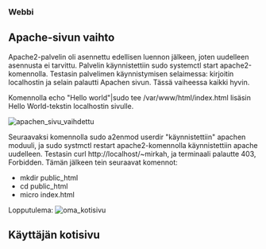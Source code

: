 ### Webbi

## Apache-sivun vaihto

Apache2-palvelin oli asennettu edellisen luennon jälkeen, joten uudelleen asennusta ei tarvittu. Palvelin käynnistettiin sudo systemctl start apache2-komennolla. 
Testasin palvelimen käynnistymisen selaimessa: kirjoitin localhostin ja selain palautti Apachen sivun. Tässä vaiheessa kaikki hyvin. 

Komennolla echo "Hello world"|sudo tee /var/www/html/index.html lisäsin Hello World-tekstin localhostin sivulle. 

![apachen_sivu_vaihdettu](https://user-images.githubusercontent.com/82024427/216117553-519c8352-536f-4ed8-ac3c-6eef0b75163f.png)

Seuraavaksi komennolla sudo a2enmod userdir "käynnistettiin" apachen moduuli, ja sudo systmctl restart apache2-komennolla käynnistettiin apache uudelleen. Testasin
curl http://localhost/~mirkah, ja terminaali palautte 403, Forbidden. Tämän jälkeen tein seuraavat komennot: 

+ mkdir public_html
+ cd public_html
+ micro index.html

Lopputulema: 
![oma_kotisivu](https://user-images.githubusercontent.com/82024427/216122544-4f34329e-e4c3-44cb-aee8-480b108e1627.png)

## Käyttäjän kotisivu




